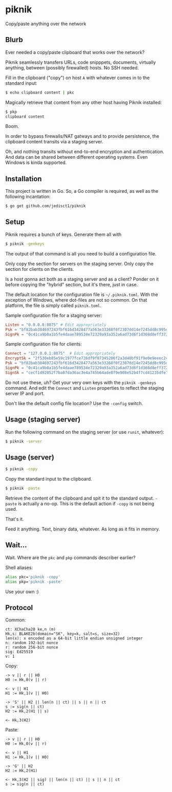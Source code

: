 # piknik
Copy/paste anything over the network

## Blurb
Ever needed a copy/paste clipboard that works over the network?

Piknik seamlessly transfers URLs, code snipppets, documents, virtually anything, between (possibly firewalled) hosts.
No SSH needed.

Fill in the clipboard ("copy") on host `A` with whatever comes in to the standard input:

```bash
$ echo clipboard content | pkc
```

Magically retrieve that content from any other host having Piknik installed:

```bash
$ pkp
clipboard content
```

Boom.

In order to bypass firewalls/NAT gatways and to provide persistence, the clipboard content transits via a staging server.

Oh, and nothing transits without end-to-end encryption and authentication. And data can be shared between different operating systems. Even Windows is kinda supported.

## Installation

This project is written in Go. So, a Go compiler is required, as well as the following incantation:

```bash
$ go get github.com/jedisct1/piknik
```

## Setup

Piknik requires a bunch of keys. Generate them all with

```bash
$ piknik -genkeys
```

The output of that command is all you need to build a configuration file.

Only copy the section for servers on the staging server. Only copy the section for clients on the clients.

Is a host gonna act both as a staging server and as a client? Ponder on it before copying the "hybrid" section, but it's there, just in case.

The default location for the configuration file is `~/.piknik.toml`. With the exception of Windows, where dot-files are not so common. On that platform, the file is simply called `piknik.toml`.

Sample configuration file for a staging server:
```toml
Listen = "0.0.0.0:8075"	# Edit appropriately
Psk = "bf82bab384697243fbf616d3428477a563e33268f0f2307dd14e7245dd8c995d"
SignPk = "0c41ca9b0a1b5fe4daae789534e72329a93a352a6ad73d6f1d368d8eff37271c"
```

Sample configuration file for clients:
```toml
Connect = "127.0.0.1:8075"	# Edit appropriately
EncryptSk = "2f530eb85e59c1977fce726df9f87345206f2a3d40bf91f9e0e9eeec2c59a3e4"
Psk = "bf82bab384697243fbf616d3428477a563e33268f0f2307dd14e7245dd8c995d"
SignPk = "0c41ca9b0a1b5fe4daae789534e72329a93a352a6ad73d6f1d368d8eff37271c"
SignSk = "cecf1d92052f7ba87da36ac3e4a745b64ade8f9e908e52b4f7cd41235dfe74810c41ca9b0a1b5fe4daae789534e72329a93a352a6ad73d6f1d368d8eff37271c"
```

Do not use these, uh? Get your very own keys with the `piknik -genkeys` command.
And edit the `Connect` and `Listen` properties to reflect the staging server IP and port.

Don't like the default config file location? Use the `-config` switch.

## Usage (staging server)

Run the following command on the staging server (or use `runit`, whatever):

```bash
$ piknik -server
```

## Usage (server)

```bash
$ piknik -copy
```

Copy the standard input to the clipboard.

```bash
$ piknik -paste
```

Retrieve the content of the clipboard and spit it to the standard output.
`-paste` is actually a no-op. This is the default action if `-copy` is not being used.

That's it.

Feed it anything. Text, binary data, whatever. As long as it fits in memory.

## Wait...

Wait. Where are the `pkc` and `pkp` commands describer earlier?

Shell aliases:

```bash
alias pkc='piknik -copy'
alias pkp='piknik -paste'
```

Use your own :)

## Protocol

Common:
```
ct: XChaCha20 ke,n (m)
Hk,s: BLAKE2b(domain="SK", key=k, salt=s, size=32)
len(x): x encoded as a 64-bit little endian unsigned integer
n: random 192-bit nonce
r: random 256-bit nonce
sig: Ed25519
v: 1
```

Copy:
```
-> v || r || H0
H0 := Hk,0(v || r)

<- v || H1
H1 := Hk,1(v || H0)

-> 'S' || H2 || len(n || ct) || s || n || ct
s := sig(n || ct)
H2 := Hk,2(H1 || s)

<- Hk,3(H2)
```

Paste:
```
-> v || r || H0
H0 := Hk,0(v || r)

<- v || H1
H1 := Hk,1(v || H0)

-> 'G' || H2
H2 := Hk,2(H1)

<- Hk,3(H2 || sig) || len(n || ct) || s || n || ct
s := sig(n || ct)
```
